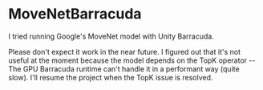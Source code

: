 # MoveNetBarracuda

I tried running Google's MoveNet model with Unity Barracuda.

Please don't expect it work in the near future.
I figured out that it's not useful at the moment because the model depends on the TopK operator
-- The GPU Barracuda runtime can't handle it in a performant way (quite slow).
I'll resume the project when the TopK issue is resolved.

